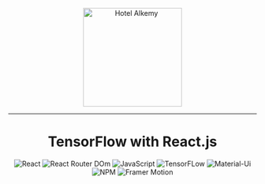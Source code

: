 <p align="center">
    <img width="200px" src="https://www.google.com/url?sa=i&url=https%3A%2F%2Ftech.courses%2Ftensorflow-js-react-native%2F&psig=AOvVaw34NFEtzIw3t4XfDWwcx6Fy&ust=1648002859410000&source=images&cd=vfe&ved=0CAsQjRxqFwoTCNiw153X2PYCFQAAAAAdAAAAABAZ" alt="Hotel Alkemy" />
    <hr width="100%"/>
    <h1 align="center">TensorFlow with React.js</h1>
</p>
<p align="center">
    <img src="https://img.shields.io/badge/React-20232A?style=for-the-badge&logo=react&logoColor=61DAFB" alt="React"/>
    <img src="https://img.shields.io/badge/React_Router-CA4245?style=for-the-badge&logo=react-router&logoColor=white" alt="React Router DOm"/>
    <img src="https://img.shields.io/badge/JavaScript-323330?style=for-the-badge&logo=javascript&logoColor=F7DF1E" alt="JavaScript"/>
    <img src="https://img.shields.io/badge/TensorFlow-FF6F00?style=for-the-badge&logo=tensorflow&logoColor=white" alt="TensorFLow"/>
    <img src="https://img.shields.io/badge/Material%20UI-007FFF?style=for-the-badge&logo=mui&logoColor=white" alt="Material-Ui"/>
    <img src="https://img.shields.io/badge/npm-CB3837?style=for-the-badge&logo=npm&logoColor=white" alt="NPM"/>
    <img src="https://img.shields.io/badge/Framer-black?style=for-the-badge&logo=framer&logoColor=blue" alt="Framer Motion"/>
</p>